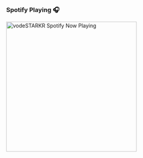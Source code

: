 
### Spotify Playing 🎧

[<img src="https://now-playing-profile-omkar-s2.vercel.app/api/spotify-playing" alt="vodeSTARKR Spotify Now Playing" width="350" />](https://open.spotify.com/user/91pz5c0ljj9ivx0rk1r3430jb?si=OXHmTT22Q022F0CLS2mCGw&utm_source=copy-link)
